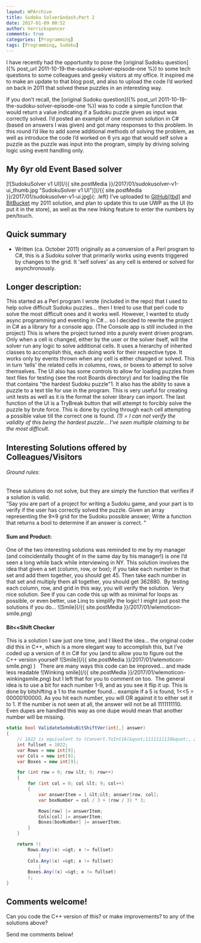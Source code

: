 ```yaml
---
layout: WPArchive
title: Sudoku Solver&ndash;Part 2
date: 2017-01-09 00:52
author: herrickspencer
comments: true
categories: [Programming]
tags: [Programming, Sudoku]
---
```

I have recently had the opportunity to pose the [original Sudoku question]({% post_url 2011-10-19-the-sudoku-solver-episode-one %}) to some tech questions to some colleagues and geeky visitors at my office. It inspired me to make an update to that blog post, and also to upload the code I’d worked on back in 2011 that solved these puzzles in an interesting way.

If you don’t recall, the [original Sudoku question]({% post_url 2011-10-19-the-sudoku-solver-episode-one %}) was to code a simple function that would return a value indicating if a Sudoku puzzle given as input was correctly solved. I’d posted an example of one common solution in C# (based on answers I was given) and got many responses to this problem. In this round I’d like to add some additional methods of solving the problem, as well as introduce the code I’d worked on 6 yrs ago that would self solve a puzzle as the puzzle was input into the program, simply by driving solving logic using event handling only.

## My 6yr old Event Based solver

[![SudokuSolver v1 UI](/{{ site.postMedia }}/2017/01/sudokusolver-v1-ui_thumb.jpg "SudokuSolver v1 UI")](/{{ site.postMedia }}/2017/01/sudokusolver-v1-ui.jpg){: .left} I’ve uploaded to [GitHub\[tbd\]](https://github.com/HerrickSpencerMSFT) and [BitBucket](https://bitbucket.org/byterisc/sodokusolver_eventdriven) my 2011 solution, and plan to update this to use UWP as the UI (to put it in the store), as well as the new Inking feature to enter the numbers by pen/touch.

## Quick summary

*   Written (ca. October 2011) originally as a conversion of a Perl program to C#, this is a Sudoku solver that primarily works using events triggered by changes to the grid. It 'self solves' as any cell is entered or solved for asynchronously.

## Longer description:

This started as a Perl program I wrote (included in the repo) that I used to help solve difficult Sudoku puzzles... then I tried to use that perl code to solve the most difficult ones and it works well. However, I wanted to study async programming and eventing in C#... so I decided to rewrite the project in C# as a library for a console app. (The Console app is still included in the project) This is where the project turned into a purely event driven program. Only when a cell is changed, either by the user or the solver itself, will the solver run any logic to solve additional cells. It uses a hierarchy of inherited classes to accomplish this, each doing work for their respective type. It works only by events thrown when any cell is either changed or solved. This in turn 'tells' the related cells in columns, rows, or boxes to attempt to solve themselves. The UI also has some controls to allow for loading puzzles from text files for testing (see the root Boards directory) and for loading the file that contains "the hardest Sudoku puzzle"1. It also has the ability to save a puzzle to a text tile for use in the program. This is very useful for creating unit tests as well as it is the format the solver library can import. The last function of the UI is a TryBreak button that will attempt to forcibly solve the puzzle by brute force. This is done by cycling through each cell attempting a possible value till the correct one is found. _(1) = I can not verify the validity of this being the hardest puzzle... I've seen multiple claiming to be the most difficult._

## Interesting Solutions offered by Colleagues/Visitors

###### Ground rules:

These sulutions do not solve, but they are simply the function that verifies if a solution is valid.  
“Say you are part of a project for writing a Sudoku game, and your part is to verify if the user has correctly solved the puzzle. Given an array representing the 9×9 grid for the Sudoku possible answer; Write a function that returns a bool to determine if an answer is correct. ” 

#### Sum and Product:

One of the two interesting solutions was reminded to me by my manager (and coincidentally thought of in the same day by his manager!) is one I’d seen a long while back while interviewing in NY. This solution involves the idea that given a set (column, row, or box); if you take each number in that set and add them together, you should get 45. Then take each number in that set and multiply them all together, you should get 362880.  By testing each column, row, and grid in this way, you will verify the solution.  Very nice solution. See if you can code this up with as minimal for loops as possible, or even better, use Linq to simplify the logic! I might just post the solutions if you do… ![Smile](/{{ site.postMedia }}/2017/01/wlemoticon-smile.png)

#### Bit<<Shift Checker

This is a solution I saw just one time, and I liked the idea… the original coder did this in C++, which is a more elegant way to accomplish this, but I’ve coded up a version of it in C# for you (and to allow you to figure out the C++ version yourself ![Smile](/{{ site.postMedia }}/2017/01/wlemoticon-smile.png) )   There are many ways this code can be improved… and made less readable ![Winking smile](/{{ site.postMedia }}/2017/01/wlemoticon-winkingsmile.png) but I left that for you to comment on too.  The general idea is to use a bit for each number 1-9, and as you see it flip it up. This is done by bitshifting a 1 to the number found… example if a 5 is found, 1<<5 = 00000100000. As you hit each number, you will OR against it to either set it to 1. If the number is not seen at all, the answer will not be all 1111111110. Even dupes are handled this way as one dupe would mean that another number will be missing.

```C#
static bool ValidateSodokuBitShiftVer(int[,] answer)
{
    // 1022 is equivalent to (Convert.ToInt16(&quot;1111111110&quot;, 2)); //zero accounts for a 1 based number set
    int fullset = 1022; 
    var Rows = new int[9];
    var Cols = new int[9];
    var Boxes = new int[9];

    for (int row = 0; row &lt; 9; row++)
    {
        for (int col = 0; col &lt; 9; col++)
        {
            var answerItem = 1 &lt;&lt; answer[row, col];
            var boxNumber = col / 3 + (row / 3) * 3;

            Rows[row] |= answerItem;
            Cols[col] |= answerItem;
            Boxes[boxNumber] |= answerItem;
        }
    }

    return !(
        Rows.Any((x) =&gt; x != fullset)
            |
        Cols.Any((x) =&gt; x != fullset)
            |
        Boxes.Any((x) =&gt; x != fullset)
        );
}
```

## Comments welcome!

Can you code the C++ version of this? or make improvements? to any of the solutions above?

Send me comments below!
